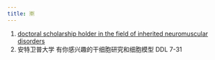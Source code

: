 ```yaml
---
title: 🈸
---
```

1. [doctoral scholarship holder in the field of inherited neuromuscular disorders](https://jobs.apeng.uantwerpen.be/psc/apeng/EMPLOYEE/HRMS/c/HRS_HRAM_FL.HRS_CG_SEARCH_FL.GBL?Page=HRS_APP_JBPST_FL&Action=U&FOCUS=Applicant&SiteId=310&JobOpeningId=4038&PostingSeq=1&)
2. 安特卫普大学 有你感兴趣的干细胞研究和细胞模型 DDL 7-31
